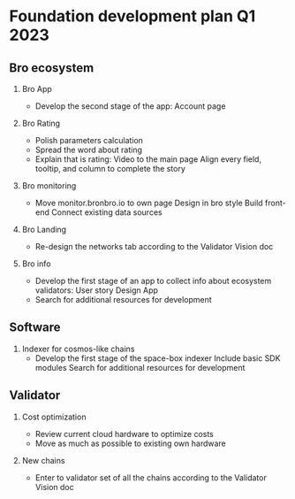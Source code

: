 # Foundation development plan Q1 2023

## Bro ecosystem

1. Bro App
   - Develop the second stage of the app:
       Account page

2. Bro Rating
   - Polish parameters calculation
   - Spread the word about rating
   - Explain that is rating:
        Video to the main page
        Align every field, tooltip, and column to complete the story

3. Bro monitoring
    - Move monitor.bronbro.io to own page
        Design in bro style
        Build front-end
        Connect existing data sources

4. Bro Landing
    - Re-design the networks tab according to the Validator Vision doc

5. Bro info
    - Develop the first stage of an app to collect info about ecosystem validators:
        User story
        Design
        App
    - Search for additional resources for development

## Software

1. Indexer for cosmos-like chains
    - Develop the first stage of the space-box indexer
        Include basic SDK modules
        Search for additional resources for development

## Validator

1. Cost optimization
    - Review current cloud hardware to optimize costs
    - Move as much as possible to existing own hardware

2. New chains
    - Enter to validator set of all the chains according to the Validator Vision doc
